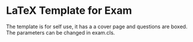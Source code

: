 # LaTeX Template for Exam

The template is for self use, it has a a cover page and questions are boxed. The parameters can be changed in exam.cls. 

